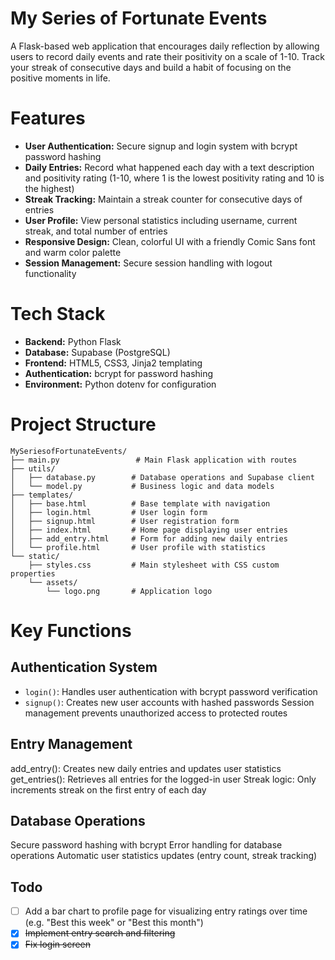 # My Series of Fortunate Events
A Flask-based web application that encourages daily reflection by allowing users to record daily events and rate their positivity on a scale of 1-10. Track your streak of consecutive days and build a habit of focusing on the positive moments in life.

# Features
- **User Authentication:** Secure signup and login system with bcrypt password hashing
- **Daily Entries:** Record what happened each day with a text description and positivity rating (1-10, where 1 is the lowest positivity rating and 10 is the highest)
- **Streak Tracking:** Maintain a streak counter for consecutive days of entries
- **User Profile:** View personal statistics including username, current streak, and total number of entries
- **Responsive Design:** Clean, colorful UI with a friendly Comic Sans font and warm color palette
- **Session Management:** Secure session handling with logout functionality

# Tech Stack
- **Backend:** Python Flask
- **Database:** Supabase (PostgreSQL)
- **Frontend:** HTML5, CSS3, Jinja2 templating
- **Authentication:** bcrypt for password hashing
- **Environment:** Python dotenv for configuration


# Project Structure
```
MySeriesofFortunateEvents/
├── main.py                 # Main Flask application with routes
├── utils/
│   ├── database.py        # Database operations and Supabase client
│   └── model.py           # Business logic and data models
├── templates/
│   ├── base.html          # Base template with navigation
│   ├── login.html         # User login form
│   ├── signup.html        # User registration form
│   ├── index.html         # Home page displaying user entries
│   ├── add_entry.html     # Form for adding new daily entries
│   └── profile.html       # User profile with statistics
└── static/
    ├── styles.css         # Main stylesheet with CSS custom properties
    └── assets/
        └── logo.png       # Application logo
```

# Key Functions
## Authentication System

- `login()`: Handles user authentication with bcrypt password verification
- `signup()`: Creates new user accounts with hashed passwords
Session management prevents unauthorized access to protected routes

## Entry Management

add_entry(): Creates new daily entries and updates user statistics
get_entries(): Retrieves all entries for the logged-in user
Streak logic: Only increments streak on the first entry of each day

## Database Operations

Secure password hashing with bcrypt
Error handling for database operations
Automatic user statistics updates (entry count, streak tracking)

## Todo
- [ ] Add a bar chart to profile page for visualizing entry ratings over time (e.g. "Best this week" or "Best this month")
- [x] ~~Implement entry search and filtering~~
- [x] ~~Fix login screen~~